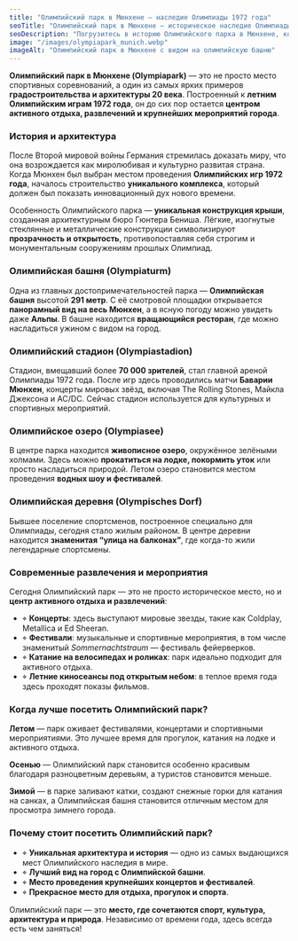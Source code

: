 ```yaml
---
title: "Олимпийский парк в Мюнхене — наследие Олимпиады 1972 года"
seoTitle: "Олимпийский парк в Мюнхене — историческое наследие Олимпиады 1972 года"
seoDescription: "Погрузитесь в историю Олимпийского парка в Мюнхене, который стал символом летних Олимпийских игр 1972 года. Узнайте об архитектуре, аттракционах и значении парка для города."
image: "/images/olympiapark_munich.webp"
imageAlt: "Олимпийский парк в Мюнхене с видом на олимпийскую башню"
---
```


**Олимпийский парк в Мюнхене (Olympiapark)** — это не просто место спортивных соревнований, а один из самых ярких примеров **градостроительства и архитектуры 20 века**. Построенный к **летним Олимпийским играм 1972 года**, он до сих пор остается **центром активного отдыха, развлечений и крупнейших мероприятий города**.

### История и архитектура

После Второй мировой войны Германия стремилась доказать миру, что она возрождается как миролюбивая и культурно развитая страна. Когда Мюнхен был выбран местом проведения **Олимпийских игр 1972 года**, началось строительство **уникального комплекса**, который должен был показать инновационный дух нового времени.

Особенность Олимпийского парка — **уникальная конструкция крыши**, созданная архитектурным бюро Гюнтера Бениша. Лёгкие, изогнутые стеклянные и металлические конструкции символизируют **прозрачность и открытость**, противопоставляя себя строгим и монументальным сооружениям прошлых Олимпиад.

### Олимпийская башня (Olympiaturm)

Одна из главных достопримечательностей парка — **Олимпийская башня** высотой **291 метр**. С её смотровой площадки открывается **панорамный вид на весь Мюнхен**, а в ясную погоду можно увидеть даже **Альпы**. В башне находится **вращающийся ресторан**, где можно насладиться ужином с видом на город.

### Олимпийский стадион (Olympiastadion)

Стадион, вмещавший более **70 000 зрителей**, стал главной ареной Олимпиады 1972 года. После игр здесь проводились матчи **Баварии Мюнхен**, концерты мировых звёзд, включая The Rolling Stones, Майкла Джексона и AC/DC. Сейчас стадион используется для культурных и спортивных мероприятий.

### Олимпийское озеро (Olympiasee)

В центре парка находится **живописное озеро**, окружённое зелёными холмами. Здесь можно **прокатиться на лодке, покормить уток** или просто насладиться природой. Летом озеро становится местом проведения **водных шоу и фестивалей**.

### Олимпийская деревня (Olympisches Dorf)

Бывшее поселение спортсменов, построенное специально для Олимпиады, сегодня стало жилым районом. В центре деревни находится **знаменитая “улица на балконах”**, где когда-то жили легендарные спортсмены.

### Современные развлечения и мероприятия

Сегодня Олимпийский парк — это не просто историческое место, но и **центр активного отдыха и развлечений**:

- ⌖ **Концерты**: здесь выступают мировые звезды, такие как Coldplay, Metallica и Ed Sheeran.
- ⌖ **Фестивали**: музыкальные и спортивные мероприятия, в том числе знаменитый *Sommernachtstraum* — фестиваль фейерверков.
- ⌖ **Катание на велосипедах и роликах**: парк идеально подходит для активного отдыха.
- ⌖ **Летние киносеансы под открытым небом**: в теплое время года здесь проходят показы фильмов.

### Когда лучше посетить Олимпийский парк?

**Летом** — парк оживает фестивалями, концертами и спортивными мероприятиями. Это лучшее время для прогулок, катания на лодке и активного отдыха.

**Осенью** — Олимпийский парк становится особенно красивым благодаря разноцветным деревьям, а туристов становится меньше.

**Зимой** — в парке заливают катки, создают снежные горки для катания на санках, а Олимпийская башня становится отличным местом для просмотра зимнего города.

### Почему стоит посетить Олимпийский парк?

- ⌖ **Уникальная архитектура и история** — одно из самых выдающихся мест Олимпийского наследия в мире.
- ⌖ **Лучший вид на город с Олимпийской башни**.
- ⌖ **Место проведения крупнейших концертов и фестивалей**.
- ⌖ **Прекрасное место для отдыха, прогулок и спорта**.

Олимпийский парк — это **место, где сочетаются спорт, культура, архитектура и природа**. Независимо от времени года, здесь всегда есть чем заняться!
